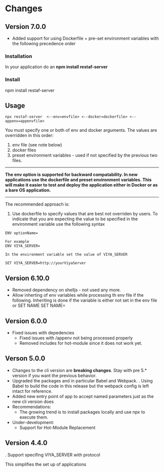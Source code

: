 # Changes

## Version 7.0.0

- Added support for using Dockerfile + pre-set environment variables with the following precedence order

### Installation

In your application do an **npm install restaf-server**

### Install

npm install restaf-server

## Usage

```script
npx restaf-server  <--env=envfile> <--docker=dockerfile> <--appenv=appenvfile>
```

You must specify one or both of env and docker arguments. The values are overridden in this order:

1. env file (see note below)
2. docker files
3. preset environment variables - used if not specified by the previous two files.

---

  **The env option is supported for backward compatability. In new applications use the dockerfile and preset environment variables. This will make it easier to test and deploy the application either in Docker or as a bare OS application.**

---

The recommended approach is:

1. Use dockerfile  to specify values that are best not overriden by users. To indicate that you are expecting the value to be specified in the environment variable use the following syntax

```docker
ENV optionName=

For example
ENV VIYA_SERVER=

In the environment variable set the value of VIYA_SERVER

SET VIYA_SERVER=http://yourViyaServer

```

## Version 6.10.0

- Removed dependency on shelljs - not used any more.
- Allow inherting of env variables while processing th env file if the following. Inheriting is done if the variable is either not set in the env file or
         SET NAME
         SET NAME=

## Version 6.0.0

- Fixed issues with depedencies
  - Fixed issues with /appenv not being processed properly
  - Removed includes for hot-module since it does not work yet.

## Verson 5.0.0

- Changes to the cli version are **breaking changes**. Stay with pre 5.* version if you want the previous behavior.
- Upgraded the packages and in particular Babel and Webpack.
    . Using Babel to build the code in this release but the webpack config is left intact for reference.
- Added new entry point of app to accept named parameters just as the new cli version does
- Recommendations:
  - The growing trend is to install packages locally and use npx to execute them.
- Under-development:
  - Support for Hot-Module Replacement

## Version 4.4.0

  . Support specifing VIYA_SERVER with protocol

  This simplifies the set up of applications
  